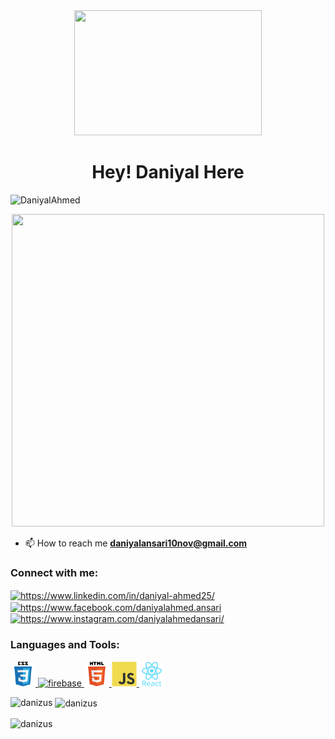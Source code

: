 
<div id="header" align="center">
  <img src="https://media.giphy.com/media/cpAGF6uxLw93uuQNNJ/giphy.gif" width="300" height="200"/>
</div>
<h1 align="center">Hey! Daniyal Here</h1>
<p align="left"> <img src="https://komarev.com/ghpvc/?username=danizus&label=Profile%20views&color=0e75b6&style=flat" alt="DaniyalAhmed" /> </p>
<div align="center">
  <img src="https://cdna.artstation.com/p/assets/images/images/042/631/286/original/bryan-rodriguez-belchibia-1-rightspeed.gif?1635037562" width="500" height="500"/>
</div>






- 📫 How to reach me **daniyalansari10nov@gmail.com**



<h3 align="left">Connect with me:</h3>
<p align="left">
<a href="https://www.linkedin.com/in/daniyal-ahmed25/" target="blank"><img align="center" src="https://raw.githubusercontent.com/rahuldkjain/github-profile-readme-generator/master/src/images/icons/Social/linked-in-alt.svg" alt="https://www.linkedin.com/in/daniyal-ahmed25/" height="30" width="40" /></a>
<a href="https://www.facebook.com/daniyalahmed.ansari" target="blank"><img align="center" src="https://raw.githubusercontent.com/rahuldkjain/github-profile-readme-generator/master/src/images/icons/Social/facebook.svg" alt="https://www.facebook.com/daniyalahmed.ansari" height="30" width="40" /></a>
<a href="https://www.instagram.com/daniyalahmedansari/" target="blank"><img align="center" src="https://raw.githubusercontent.com/rahuldkjain/github-profile-readme-generator/master/src/images/icons/Social/instagram.svg" alt="https://www.instagram.com/daniyalahmedansari/" height="30" width="40" /></a>
</p>

<h3 align="left">Languages and Tools:</h3>
<p align="left">  <a href="https://www.w3schools.com/css/" target="_blank" rel="noreferrer"> <img src="https://raw.githubusercontent.com/devicons/devicon/master/icons/css3/css3-original-wordmark.svg" alt="css3" width="40" height="40"/>  </a> <a href="https://firebase.google.com/" target="_blank" rel="noreferrer"> <img src="https://www.vectorlogo.zone/logos/firebase/firebase-icon.svg" alt="firebase" width="40" height="40"/>  </a> <a href="https://www.w3.org/html/" target="_blank" rel="noreferrer"> <img src="https://raw.githubusercontent.com/devicons/devicon/master/icons/html5/html5-original-wordmark.svg" alt="html5" width="40" height="40"/> </a> <a href="https://developer.mozilla.org/en-US/docs/Web/JavaScript" target="_blank" rel="noreferrer"> <img src="https://raw.githubusercontent.com/devicons/devicon/master/icons/javascript/javascript-original.svg" alt="javascript" width="40" height="40"/> </a> <a href="https://reactjs.org/" target="_blank" rel="noreferrer"> <img src="https://raw.githubusercontent.com/devicons/devicon/master/icons/react/react-original-wordmark.svg" alt="react" width="40" height="40"/> </a> </p>

<p><img align="left" src="https://github-readme-stats.vercel.app/api/top-langs?username=danizus&show_icons=true&locale=en&layout=compact" alt="danizus" /></p>

<p>&nbsp;<img align="center" src="https://github-readme-stats.vercel.app/api?username=danizus&show_icons=true&locale=en" alt="danizus" /></p>

<p><img align="center" src="https://github-readme-streak-stats.herokuapp.com/?user=danizus&" alt="danizus" /></p>
